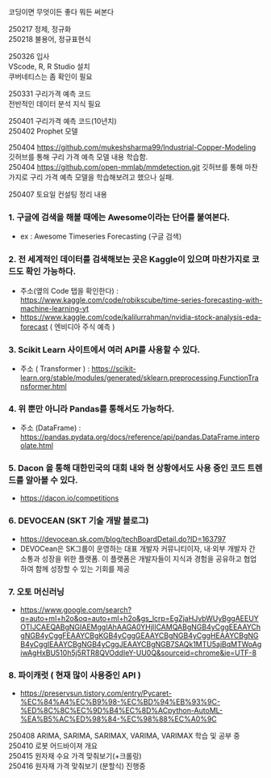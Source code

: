 코딩이면 무엇이든 좋다 뭐든 써본다

250217 정제, 정규화 <br>
250218 불용어, 정규표현식 <br>

250326 입사 <br>
VScode, R, R Studio 설치 <br>
쿠버네티스는 좀 확인이 필요 <br>

250331 구리가격 예측 코드 <br>
전반적인 데이터 분석 지식 필요 <br>

250401 구리가격 예측 코드(10년치) <br>
250402 Prophet 모델 <br>

250404 https://github.com/mukeshsharma99/Industrial-Copper-Modeling 깃허브를 통해 구리 가격 예측 모델 내용 학습함. <br>
250404 https://github.com/open-mmlab/mmdetection.git 깃허브를 통해 마찬가지로 구리 가격 예측 모델을 학습해보려고 했으나 실패. <br> 

250407 토요일 컨설팅 정리 내용 <br>

### 1. 구글에 검색을 해볼 때에는 Awesome이라는 단어를 붙여본다. 
  - ex : Awesome Timeseries Forecasting (구글 검색)

### 2. 전 세계적인 데이터를 검색해보는 곳은 Kaggle이 있으며 마찬가지로 코드도 확인 가능하다. 
  - 주소(옆의 Code 탭을 확인한다) : https://www.kaggle.com/code/robikscube/time-series-forecasting-with-machine-learning-yt
  - https://www.kaggle.com/code/kalilurrahman/nvidia-stock-analysis-eda-forecast ( 엔비디아 주식 예측 )

### 3. Scikit Learn 사이트에서 여러 API를 사용할 수 있다. 
  - 주소 ( Transformer ) : https://scikit-learn.org/stable/modules/generated/sklearn.preprocessing.FunctionTransformer.html

### 4. 위 뿐만 아니라 Pandas를 통해서도 가능하다. 
  - 주소 (DataFrame) : https://pandas.pydata.org/docs/reference/api/pandas.DataFrame.interpolate.html

### 5. Dacon 을 통해 대한민국의 대회 내와 현 상황에서도 사용 중인 코드 트렌드를 알아볼 수 있다. 
  - https://dacon.io/competitions

### 6. DEVOCEAN (SKT 기술 개발 블로그)
  - https://devocean.sk.com/blog/techBoardDetail.do?ID=163797
  - DEVOCean은 SK그룹이 운영하는 대표 개발자 커뮤니티이자, 내·외부 개발자 간 소통과 성장을 위한 플랫폼. 이 플랫폼은 개발자들이 지식과 경험을 공유하고 협업하여 함께 성장할 수 있는 기회를 제공

### 7. 오토 머신러닝 
  - https://www.google.com/search?q=auto+ml+h2o&oq=auto+ml+h2o&gs_lcrp=EgZjaHJvbWUyBggAEEUYOTIJCAEQABgNGIAEMggIAhAAGA0YHjIICAMQABgNGB4yCggEEAAYChgNGB4yCggFEAAYCBgKGB4yCggGEAAYCBgNGB4yCggHEAAYCBgNGB4yCggIEAAYCBgNGB4yCggJEAAYCBgNGB7SAQk1MTU5ajBqMTWoAgiwAgHxBU510h5j5RTR8QVOddIeY-UU0Q&sourceid=chrome&ie=UTF-8

### 8. 파이캐럿 ( 현재 많이 사용중인 API )
  - https://preservsun.tistory.com/entry/Pycaret-%EC%84%A4%EC%B9%98-%EC%BD%94%EB%93%9C-%ED%8C%8C%EC%9D%B4%EC%8D%ACpython-AutoML-%EA%B5%AC%ED%98%84-%EC%98%88%EC%A0%9C

250408 ARIMA, SARIMA, SARIMAX, VARIMA, VARIMAX 학습 및 공부 중 <br>
250410 로봇 어드바이져 개요 <br>
250415 원자재 수요 가격 맞춰보기(+크롤링) <br>
250416 원자재 가격 맞춰보기 (분할식) 진행중 <br> 
